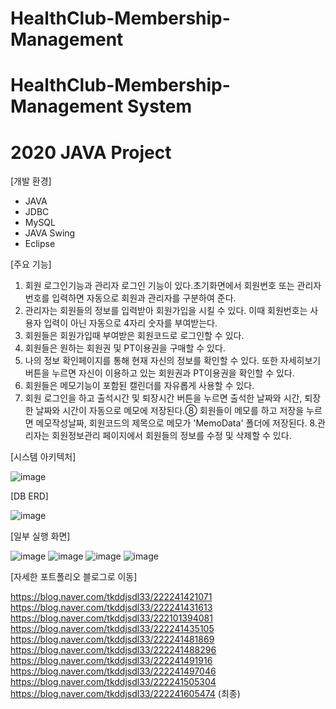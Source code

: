 # HealthClub-Membership-Management
# HealthClub-Membership-Management System
# 2020 JAVA Project

[개발 환경]
- JAVA
- JDBC
- MySQL
- JAVA Swing 
- Eclipse

[주요 기능]
1. 회원 로그인기능과 관리자 로그인 기능이 있다.초기화면에서 회원번호 또는 관리자번호를 입력하면 자동으로 회원과 관리자를 구분하여 준다.
2. 관리자는 회원들의 정보를 입력받아 회원가입을 시킬 수 있다. 이때 회원번호는 사용자 입력이 아닌 자동으로 4자리 숫자를 부여받는다.
3. 회원들은 회원가입때 부여받은 회원코드로 로그인할 수 있다.
4. 회원들은 원하는 회원권 및 PT이용권을 구매할 수 있다.
5. 나의 정보 확인페이지를 통해 현재 자신의 정보를 확인할 수 있다. 또한 자세히보기 버튼을 누르면 자신이 이용하고 있는 회원권과 PT이용권을 확인할 수 있다.
6. 회원들은 메모기능이 포함된 캘린더를 자유롭게 사용할 수 있다.
7. 회원 로그인을 하고 출석시간 및 퇴장시간 버튼을 누르면 출석한 날짜와 시간, 퇴장한 날짜와 시간이 자동으로 메모에 저장된다.⑧ 회원들이 메모를 하고 저장을 누르면 메모작성날짜, 회원코드의 제목으로 메모가 'MemoData' 폴더에 저장된다.
8.관리자는 회원정보관리 페이지에서 회원들의 정보를 수정 및 삭제할 수 있다.

[시스템 아키텍처]

![image](https://user-images.githubusercontent.com/86394597/153145288-e98939de-9173-4863-82c4-ca35a8dabbb5.png)

[DB ERD]

![image](https://user-images.githubusercontent.com/86394597/153145437-11a9f162-f46a-44d9-887e-2053f99294b5.png)

[일부 실행 화면]

![image](https://user-images.githubusercontent.com/86394597/153145594-c6808a4c-0199-41b3-84ff-4f91fe8d08c2.png)
![image](https://user-images.githubusercontent.com/86394597/153145605-e2ab902a-dd70-46f4-95c4-f85ccf25cbd0.png)
![image](https://user-images.githubusercontent.com/86394597/153145610-4f887907-247e-40f0-a637-c9c0f73d620d.png)
![image](https://user-images.githubusercontent.com/86394597/153145616-afca6c37-96a8-4469-8d14-26e09f46fe96.png)


[자세한 포트폴리오 블로그로 이동]

https://blog.naver.com/tkddjsdl33/222241421071
https://blog.naver.com/tkddjsdl33/222241431613
https://blog.naver.com/tkddjsdl33/222101394081
https://blog.naver.com/tkddjsdl33/222241435105
https://blog.naver.com/tkddjsdl33/222241481869
https://blog.naver.com/tkddjsdl33/222241488296
https://blog.naver.com/tkddjsdl33/222241491916
https://blog.naver.com/tkddjsdl33/222241497046
https://blog.naver.com/tkddjsdl33/222241505304
https://blog.naver.com/tkddjsdl33/222241605474 (최종)

